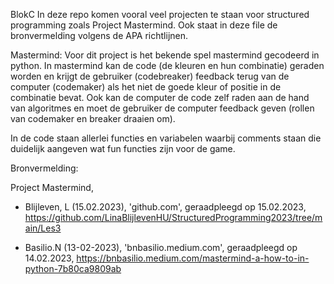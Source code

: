 BlokC
In deze repo komen vooral veel projecten te staan voor structured programming zoals Project Mastermind. 
Ook staat in deze file de bronvermelding volgens de APA richtlijnen.

Mastermind:
Voor dit project is het bekende spel mastermind gecodeerd in python. 
In mastermind kan de code (de kleuren en hun combinatie) geraden worden en krijgt de 
gebruiker (codebreaker) feedback terug van de computer (codemaker) als het niet de goede kleur of positie in de combinatie bevat. 
Ook kan de computer de code zelf raden aan de hand van algoritmes en moet de gebruiker de 
computer feedback geven (rollen van codemaker en breaker draaien om). 

In de code staan allerlei functies en variabelen waarbij comments staan die duidelijk aangeven wat fun functies zijn voor de game. 

Bronvermelding: 

Project Mastermind,
- Blijleven, L (15.02.2023), 'github.com', geraadpleegd op 15.02.2023,
https://github.com/LinaBlijlevenHU/StructuredProgramming2023/tree/main/Les3

- Basilio.N (13-02-2023), 'bnbasilio.medium.com', geraadpleegd op 14.02.2023, 
https://bnbasilio.medium.com/mastermind-a-how-to-in-python-7b80ca9809ab 
